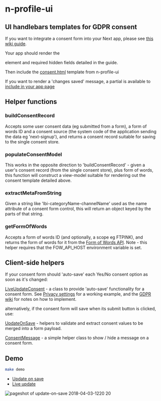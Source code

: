 # n-profile-ui

## UI handlebars templates for GDPR consent

If you want to integrate a consent form into your Next app, please see [this wiki guide](https://github.com/Financial-Times/next-gdpr/wiki/How-to-integrate-consent-forms).

Your app should render the <form> element and required hidden fields detailed in the guide. 

Then include the [consent.html](https://github.com/Financial-Times/n-profile-ui/blob/master/templates/consent.html) template from n-profile-ui

If you want to render a 'changes saved' message, a partial is available to [include in your app page](https://github.com/Financial-Times/next-control-centre/blob/master/views/layouts/manage-cookies.html#L6)


## Helper functions
 
### buildConsentRecord

Accepts some user consent data (eg submitted from a form), a form of words ID and a consent source (the system code of the application sending the data eg 'next-signup'), and returns a consent record suitable for saving to the single consent store.

### populateConsentModel

This works in the opposite direction to 'buildConsentRecord' - given a user's consent record (from the single consent store), plus form of words, this function will construct a view-model suitable for rendering out the consent template detailed above.

### extractMetaFromString

Given a string like 'lbi-categoryName-channelName' used as the name attribute of a consent form control, this will return an object keyed by the parts of that string.

### getFormOfWords

Accepts a form of words ID (and optionally, a scope eg FTPINK), and returns the form of words for it from the [Form of Words API](https://github.com/Financial-Times/next-fow-api). Note - this helper requires that the FOW_API_HOST environment variable is set.

## Client-side helpers

If your consent form should 'auto-save' each Yes/No consent option as soon as it's changed:
 
[LiveUpdateConsent](https://github.com/Financial-Times/n-profile-ui/blob/master/src/js/client/live-update.ts) - a class to provide 'auto-save' functionality for a consent form. See [Privacy settings](https://www.ft.com/preferences/privacy) for a working example, and the [GDPR wiki](https://github.com/Financial-Times/next-gdpr/wiki/How-to-integrate-consent-forms) for notes on how to implement.

alternatively, if the consent form will save when its submit button is clicked, use:

[UpdateOnSave](https://github.com/Financial-Times/n-profile-ui/blob/master/src/js/client/update-on-save.ts) - helpers to validate and extract consent values to be merged into a form payload.

[ConsentMessage](https://github.com/Financial-Times/n-profile-ui/blob/master/src/js/client/message.ts) - a simple helper class to show / hide a message on a consent form.

## Demo

```sh
make demo
```

- [Update on save](http://localhost:5005/update-on-save)
- [Live update](http://localhost:5005/live-update)

![pageshot of update-on-save 2018-04-03-1220 20](https://user-images.githubusercontent.com/12828487/38304817-98872938-3802-11e8-9831-5ed39bdc9e67.png)
